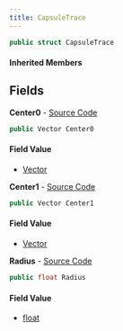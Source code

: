 ```yaml
---
title: CapsuleTrace
---
```


```csharp
public struct CapsuleTrace
```

#### Inherited Members

## Fields

**Center0** - [Source Code](https://github.com/swiftly-solution/swiftlys2/blob/master/managed/src/SwiftlyS2.Shared/Natives/Structs/Ray_t.cs#L30)

```csharp
public Vector Center0
```

#### Field Value

- [Vector](/docs/api/shared/natives/vector)

**Center1** - [Source Code](https://github.com/swiftly-solution/swiftlys2/blob/master/managed/src/SwiftlyS2.Shared/Natives/Structs/Ray_t.cs#L31)

```csharp
public Vector Center1
```

#### Field Value

- [Vector](/docs/api/shared/natives/vector)

**Radius** - [Source Code](https://github.com/swiftly-solution/swiftlys2/blob/master/managed/src/SwiftlyS2.Shared/Natives/Structs/Ray_t.cs#L32)

```csharp
public float Radius
```

#### Field Value

- [float](https://learn.microsoft.com/dotnet/api/system.single)

